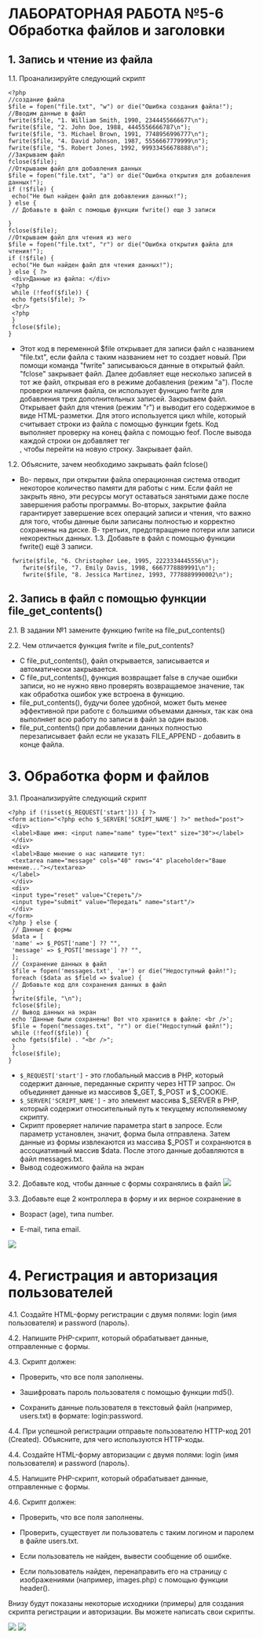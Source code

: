 # ЛАБОРАТОРНАЯ РАБОТА №5-6 Обработка файлов и заголовки
## 1. Запись и чтение из файла

1.1. Проанализируйте следующий скрипт
```
<?php
//создание файла
$file = fopen("file.txt", "w") or die("Ошибка создания файла!");
//Вводим данные в файл
fwrite($file, "1. William Smith, 1990, 2344455666677\n");
fwrite($file, "2. John Doe, 1988, 4445556666787\n");
fwrite($file, "3. Michael Brown, 1991, 7748956996777\n");
fwrite($file, "4. David Johnson, 1987, 5556667779999\n");
fwrite($file, "5. Robert Jones, 1992, 99933456678888\n");
//Закрываем файл
fclose($file);
//Открываем файл для добавления данных
$file = fopen("file.txt", "a") or die("Ошибка открытия для добавления
данных!");
if (!$file) {
 echo("Не был найден файл для добавления данных!");
} else {
 // Добавьте в файл с помощью функции fwrite() еще 3 записи

}
fclose($file);
//Открываем файл для чтения из него
$file = fopen("file.txt", "r") or die("Ошибка открытия файла для чтения!");
if (!$file) {
 echo("Не был найден файл для чтения данных!");
} else { ?>
 <div>Данные из файла: </div>
 <?php
 while (!feof($file)) {
 echo fgets($file); ?>
 <br/>
 <?php
 }
 fclose($file);
}
```
* Этот код в переменной $file открывает для записи файл  с названием "file.txt", если файла с таким названием нет то создает новый.
При помощи команда "fwrite" записываюься данные в открытый файл. "fclose" закрывает файл.
Далее добавляет еще несколько записей в тот же файл, открывая его в режиме добавления (режим "a"). После проверки наличия файла, он использует функцию fwrite для добавления трех дополнительных записей. Закрываем файл. Открывает файл для чтения (режим "r") и выводит его содержимое в виде HTML-разметки. Для этого используется цикл while, который считывает строки из файла с помощью функции fgets. Код выполняет проверку на конец файла с помощью feof. После вывода каждой строки он добавляет тег <br/>, чтобы перейти на новую строку. Закрывает файл. 

1.2. Объясните, зачем необходимо закрывать файл fclose()
* Во- первых, при открытии файла операционная система отводит некоторое количество памяти для работы с ним. Если файл не закрыть явно, эти ресурсы могут оставаться занятыми даже после завершения работы программы. Во-вторых, закрытие файла гарантирует завершение всех операций записи и чтения, что важно для того, чтобы данные были записаны полностью и корректно сохранены на диске. В- третьих, предотвращение потери или записи некоректных данных.
1.3. Добавьте в файл с помощью функции fwrite() ещё 3 записи.
```
 fwrite($file, "6. Christopher Lee, 1995, 2223334445556\n");
    fwrite($file, "7. Emily Davis, 1998, 6667778889991\n");
    fwrite($file, "8. Jessica Martinez, 1993, 7778889990002\n");
```
## 2. Запись в файл с помощью функции file_get_contents()
2.1. В задании №1 замените функцию fwrite на file_put_contents()

2.2. Чем отличается функция fwrite и file_put_contents?
* С file_put_contents(), файл открывается, записывается и автоматически закрывается.
* С file_put_contents(), функция возвращает false в случае ошибки записи, но не нужно явно проверять возвращаемое значение, так как обработка ошибок уже встроена в функцию.
* file_put_contents(), будучи более удобной, может быть менее эффективной при работе с большими объемами данных, так как она выполняет всю работу по записи в файл за один вызов.
* file_put_contents() при добавлении данных полностью перезаписывает файл если не указать FILE_APPEND - добавить в конце файла.

# 3. Обработка форм и файлов
3.1. Проанализируйте следующий скрипт
```
<?php if (!isset($_REQUEST['start'])) { ?>
<form action="<?php echo $_SERVER['SCRIPT_NAME'] ?>" method="post">
 <div>
 <label>Ваше имя: <input name="name" type="text" size="30"></label>
 </div>
 <div>
 <label>Ваше мнение о нас напишите тут:
 <textarea name="message" cols="40" rows="4" placeholder="Ваше
мнение..."></textarea>
 </label>
 </div>
 <div>
 <input type="reset" value="Стереть"/>
 <input type="submit" value="Передать" name="start"/>
 </div>
</form>
<?php } else {
 // Данные с формы
 $data = [
 'name' => $_POST['name'] ?? "",
 'message' => $_POST['message'] ?? "",
 ];
 // Сохранение данных в файл
 $file = fopen('messages.txt', 'a+') or die("Недоступный файл!");
 foreach ($data as $field => $value) {
 // Добавьте код для сохранения данных в файл
 }
 fwrite($file, "\n");
 fclose($file);
 // Вывод данных на экран
 echo 'Данные были сохранены! Вот что хранится в файле: <br />';
 $file = fopen("messages.txt", "r") or die("Недоступный файл!");
 while (!feof($file)) {
 echo fgets($file) . "<br />";
 }
 fclose($file);
}
```
* `$_REQUEST['start']` - это глобальный массив в PHP, который содержит данные, переданные скрипту через HTTP запрос. Он объединяет данные из массивов $_GET, $_POST и $_COOKIE. 
* `$_SERVER['SCRIPT_NAME']` - это элемент массива $_SERVER в PHP, который содержит относительный путь к текущему исполняемому скрипту.
* Скрипт проверяет наличие параметра start в запросе. Если параметр установлен, значит, форма была отправлена. Затем данные из формы извлекаются из массива $_POST и сохраняются в ассоциативный массив $data. После этого данные добавляются в файл messages.txt.
* Вывод содеожимого файла на экран

3.2. Добавьте код, чтобы данные с формы сохранялись в файл
![](./img/chrome_LGOEGwYAiQ.png)

3.3. Добавьте еще 2 контроллера в форму и их верное сохранение в 

- Возраст (age), типа number.

- E-mail, типа email.

![](./img/chrome_swo36MkjWT.png)

# 4. Регистрация и авторизация пользователей
4.1. Создайте HTML-форму регистрации с двумя полями: login (имя пользователя) и
password (пароль).

4.2. Напишите PHP-скрипт, который обрабатывает данные, отправленные с формы.

4.3. Скрипт должен:

- Проверить, что все поля заполнены.

- Зашифровать пароль пользователя с помощью функции md5().

- Сохранить данные пользователя в текстовый файл (например, users.txt) в
формате: login:password.

4.4. При успешной регистрации отправьте пользователю HTTP-код 201 (Created).
Объясните, для чего используются HTTP-коды.

4.4. Создайте HTML-форму авторизации с двумя полями: login (имя пользователя) и
password (пароль).

4.5. Напишите PHP-скрипт, который обрабатывает данные, отправленные с формы.

4.6. Скрипт должен:

- Проверить, что все поля заполнены.

- Проверить, существует ли пользователь с таким логином и паролем в файле
users.txt.

- Если пользователь не найден, вывести сообщение об ошибке.

- Если пользователь найден, перенаправить его на страницу с изображениями
(например, images.php) с помощью функции header().

Внизу будут показаны некоторые исходники (примеры) для создания скрипта
регистрации и авторизации. Вы можете написать свои скрипты.

![](./img/chrome_5tTLYoJFOb.png)
![](./img/chrome_EE3iSudIP5.png)